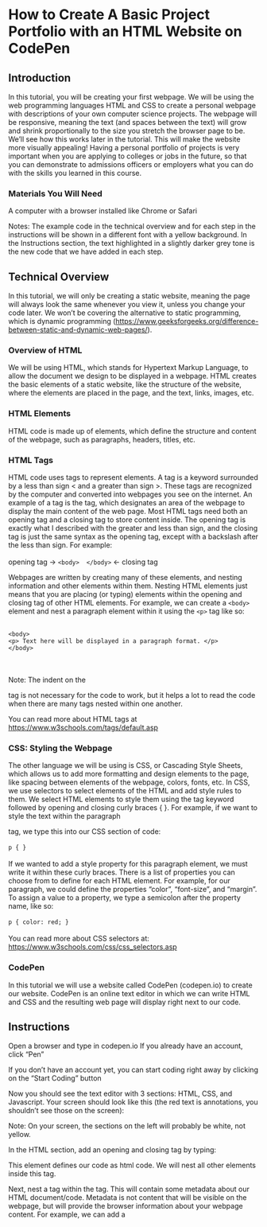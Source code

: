 # How to Create A Basic Project Portfolio with an HTML Website on CodePen

## Introduction
In this tutorial, you will be creating your first webpage. We will be using the web programming languages HTML and CSS to create a personal webpage with descriptions of your own computer science projects. The webpage will be responsive, meaning the text (and spaces between the text) will grow and shrink proportionally to the size you stretch the browser page to be. We’ll see how this works later in the tutorial. This will make the website more visually appealing! Having a personal portfolio of projects is very important when you are applying to colleges or jobs in the future, so that you can demonstrate to admissions officers or employers what you can do with the skills you learned in this course.

### Materials You Will Need
A computer with a browser installed like Chrome or Safari

Notes: 
The example code in the technical overview and for each step in the instructions will be shown in a different font with a yellow background. 
In the Instructions section, the text highlighted in a slightly darker grey tone is the new code that we have added in each step.

## Technical Overview
In this tutorial, we will only be creating a static website, meaning the page will always look the same whenever you view it, unless you change your code later. We won’t be covering the alternative to static programming, which is dynamic programming (https://www.geeksforgeeks.org/difference-between-static-and-dynamic-web-pages/).

### Overview of HTML
We will be using HTML, which stands for Hypertext Markup Language, to allow the document we design to be displayed in a webpage. HTML creates the basic elements of a static website, like the structure of the website, where the elements are placed in the page, and the text, links, images, etc. 

### HTML Elements
HTML code is made up of elements, which define the structure and content of the webpage, such as paragraphs, headers, titles, etc.

### HTML Tags
HTML code uses tags to represent elements. A tag is a keyword surrounded by a less than sign < and a greater than sign >. These tags are recognized by the computer and converted into webpages you see on the internet. An example of a tag is the <body> tag, which designates an area of the webpage to display the main content of the web page. Most HTML tags need both an opening tag and a closing tag to store content inside. The opening tag is exactly what I described with the greater and less than sign, and the closing tag is just the same syntax as the opening tag, except with a backslash after the less than sign. For example:
	</br></br>opening tag →  ```<body>  </body>```   ← closing tag

Webpages are written by creating many of these elements, and nesting information and other elements within them. Nesting HTML elements just means that you are placing (or typing) elements within the opening and closing tag of other HTML elements. For example, we can create a ```<body>``` element and nest a paragraph element within it using the ```<p>``` tag like so:
</br>
</br>
```
<body>
<p> Text here will be displayed in a paragraph format. </p>
</body>
```
</br>
</br>
Note: The indent on the <p> tag is not necessary for the code to work, but it helps a lot to read the code when there are many tags nested within one another.

You can read more about HTML tags at https://www.w3schools.com/tags/default.asp

### CSS: Styling the Webpage
The other language we will be using is CSS, or Cascading Style Sheets, which allows us to add more formatting and design elements to the page, like spacing between elements of the webpage, colors, fonts, etc. In CSS, we use selectors to select elements of the HTML and add style rules to them. We select HTML elements to style them using the tag keyword followed by opening and closing curly braces { }. For example, if we want to style the text within the paragraph <p> tag, we type this into our CSS section of code:
</br>
</br>
			```p { }```
</br>
</br>
If we wanted to add a style property for this paragraph element, we must write it within these curly braces. There is a list of properties you can choose from to define for each HTML element. For example, for our paragraph, we could define the properties “color”, “font-size”, and “margin”. To assign a value to a property, we type a semicolon after the property name, like so:
</br>
</br>
			```p { color: red; }```
</br>
</br>
You can read more about CSS selectors at: https://www.w3schools.com/css/css_selectors.asp

### CodePen
In this tutorial we will use a website called CodePen (codepen.io) to create our website. CodePen is an online text editor in which we can write HTML and CSS and the resulting web page will display right next to our code.

## Instructions
Open a browser and type in codepen.io
If you already have an account, click “Pen”


If you don’t have an account yet, you can start coding right away by clicking on the “Start Coding” button



Now you should see the text editor with 3 sections: HTML, CSS, and Javascript. Your screen should look like this (the red text is annotations, you shouldn’t see those on the screen):

 

Note: On your screen, the sections on the left will probably be white, not yellow.

In the HTML section, add an opening and closing <html> tag by typing:


This element defines our code as html code. We will nest all other elements inside this tag.

Next, nest a <head> tag within the <html> tag. This will contain some metadata about our HTML document/code. Metadata is not content that will be visible on the webpage, but will provide the browser information about your webpage content. For example, we can add a <title> tag within the <head> tag to tell the browser that we’ve given a name to our webpage, like so:



You can change the “Your Name Portfolio” to your actual name.

Note: Remember that the indentations we’ve added (as well as the words being all lowercase) aren’t necessary for our code to work. They just make the code easier to read. 

We also need to add a tag called <meta> in order to make our page responsive. You can see that this tag has some extra text next to the name. These are attributes of the tag, which add more information about the tag. We won’t be using attributes in the rest of the tutorial, so it’s okay if you don’t fully understand this tag.



The width=device-width attribute “sets the width of the page to follow the screen-width of the device” 
The “initial-scale=1.0” sets the initial zoom level when the page is first loaded by the browser. 
You can read more about HTML attributes here: https://www.w3schools.com/html/html_attributes.asp

Now, type in a <body> tag. This is where the bulk of our webpage’s content will go. This element usually comes after the <head> tag in HTML code.


Since we’re making a personal portfolio, we will probably want to display our name at the top of the webpage, with some heading like “Naomi’s Portfolio”. To do this, add an ```<h1>``` tag. This will make the text within the tag large, like a header.


This is the first bit of content that will be visible on the page! Note that the content in our ```<body>``` tag is not styled with CSS yet, so it may look a little ugly. It should look like this: 



Now, we’ll add our first project title and description. To do this, add an ```<h2>``` tag. The ```<h2>``` tag is a header element like ```<h1>```, except the text nested within the tag will look slighty smaller on the web page. We will also add our project description in plain text, and since that text is within the ```<body>``` tag, it will be displayed on our webpage, too.


So far, your web page should look like this:



To add more projects, just add a new ```<h2>``` tag after your last project description, and new project description after that. For example:



Now, we will style our page with CSS! CodePen automatically links the CSS to the HTML, so all we have to do is type our CSS style properties into the CSS section of the CodePen text editor.

To add style to the body tag, type this block of code into the CSS section (labelled “CSS”, located below the HTML section).

 

Here, we used the CSS selector feature of the language to select the body element from our HTML and add some rules to style the text and elements in it. The properties in this block of code are “text-align” and “font”. For “text-align”, we define that we want the text to be aligned in the center by typing “center” after the colon. For “font”, we define the size of the font, then type a space, then type the font family name. It’s important to end each styling rule with a semicolon. 
	Since all of the text we added is nested within the body tag, these properties will apply to everything we have displayed on our web page.

Now, your web page should look like this:



All of the text in the body of the page is centered, and in Georgia font. This is our final product! 

You can click the “Save” button at the top of the screen to save your project to your CodePen portfolio.



## How Our Web Page is Responsive
Notice the “vw” next to the “2.5” font size in our CSS. 

This is the unit of the font size. We could type out “px” which stands for pixels. When we use “vw” instead of “px”, we are telling the browser that we want the font size to be proportional to the size of the browser window. If we had used “px”, the font would always be a fixed size. 

1vw = 1% of the window width
2.5vw = 2.5% of the window width
10vw = 10% of the window width
etc…

You can test this by shrinking or expanding the window size, and you will notice that the text shrinks and expands with it, rather than staying the same size. You can see in this screenshot that I’ve shrunk my window and the size of the text shrunk too:



## Conclusion
	You’ve now created your first responsive personal webpage to demonstrate your computer science projects. Congratulations! In this tutorial, we covered a lot of material like HTML elements, tags, and attributes. We also discussed CSS properties and how to style a responsive web page using these properties. There is much more to learn about web page development, so check out these resources if you want to keep learning:
HTML: https://www.w3schools.com/html/default.asp
CSS: https://www.w3schools.com/css/default.asp
Responsive Web Design: https://www.w3schools.com/html/html_responsive.asp
